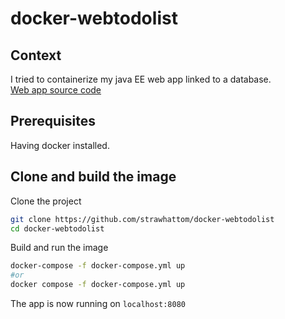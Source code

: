 # docker-webtodolist

## Context

I tried to containerize my java EE web app linked to a database.\
[Web app source code](https://github.com/strawhattom/WebTodoList)

## Prerequisites

Having docker installed.

## Clone and build the image

Clone the project
```bash
git clone https://github.com/strawhattom/docker-webtodolist
cd docker-webtodolist
```

Build and run the image
```bash
docker-compose -f docker-compose.yml up
#or
docker compose -f docker-compose.yml up
```

The app is now running on `localhost:8080`
